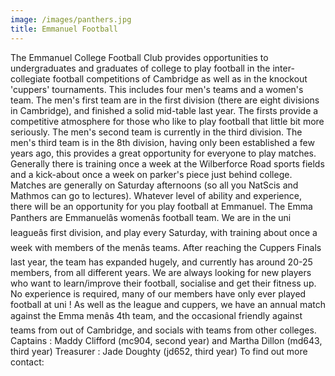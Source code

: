```yaml
---
image: /images/panthers.jpg
title: Emmanuel Football
---
```


The Emmanuel College Football Club provides opportunities to undergraduates and graduates of college to play football in the inter-collegiate football competitions of Cambridge as well as in the knockout 'cuppers' tournaments. This includes four men's teams and a women's team.
The men's first team are in the first division (there are eight divisions in Cambridge), and finished a solid mid-table last year. The firsts provide a competitive atmosphere for those who like to play football that little bit more seriously. The men's second team is currently in the third division. The men's third team is in the 8th division, having only been established a few years ago, this provides a great opportunity for everyone to play matches. Generally there is training once a week at the Wilberforce Road sports fields and a kick-about once a week on parker's piece just behind college. Matches are generally on Saturday afternoons (so all you NatScis and Mathmos can go to lectures). Whatever level of ability and experience, there will be an opportunity for you play football at Emmanuel.
The Emma Panthers are Emmanuelâs womenâs football team. We are in the uni leagueâs first division, and play every Saturday, with training about once a week with members of the menâs teams. After reaching the Cuppers Finals last year, the team has expanded hugely, and currently has around 20-25 members, from all different years. We are always looking for new players who want to learn/improve their football, socialise and get their fitness up. No experience is required, many of our members have only ever played football at uni ! As well as the league and cuppers, we have an annual match against the Emma menâs 4th team, and the occasional friendly against teams from out of Cambridge, and socials with teams from other colleges. Captains : Maddy Clifford (mc904, second year) and Martha Dillon (md643, third year) Treasurer : Jade Doughty (jd652, third year)
To find out more contact:
